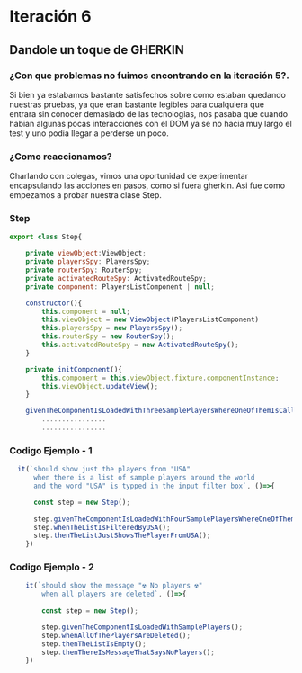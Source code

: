 # Iteración 6

## Dandole un toque de GHERKIN

### ¿Con que problemas no fuimos encontrando en la iteración 5?.

Si bien ya estabamos bastante satisfechos sobre como estaban quedando nuestras pruebas, ya que eran bastante legibles para cualquiera que entrara sin conocer demasiado de las tecnologias, nos pasaba que cuando habian algunas pocas interacciones con el DOM ya se no hacia muy largo el test y uno podia llegar a perderse un poco.

### ¿Como reaccionamos?

Charlando con colegas, vimos una oportunidad de experimentar encapsulando las acciones en pasos, como si fuera gherkin.
Asi fue como empezamos a probar nuestra clase Step.

### Step

```js
export class Step{

    private viewObject:ViewObject;
    private playersSpy: PlayersSpy;
    private routerSpy: RouterSpy;
    private activatedRouteSpy: ActivatedRouteSpy;
    private component: PlayersListComponent | null;

    constructor(){
        this.component = null;
        this.viewObject = new ViewObject(PlayersListComponent)
        this.playersSpy = new PlayersSpy();
        this.routerSpy = new RouterSpy();
        this.activatedRouteSpy = new ActivatedRouteSpy();
    }

    private initComponent(){
        this.component = this.viewObject.fixture.componentInstance;
        this.viewObject.updateView();
    }

    givenTheComponentIsLoadedWithThreeSamplePlayersWhereOneOfThemIsCalledAlanPichot(){
        ................
        ................
```


### Codigo Ejemplo - 1

```js
  it(`should show just the players from "USA"
      when there is a list of sample players around the world 
      and the word "USA" is typped in the input filter box`, ()=>{

      const step = new Step();
      
      step.givenTheComponentIsLoadedWithFourSamplePlayersWhereOneOfThemIsFromUSA();
      step.whenTheListIsFilteredByUSA();
      step.thenTheListJustShowsThePlayerFromUSA();
    })
```

### Codigo Ejemplo - 2

```js
    it(`should show the message "☢ No players ☢"
        when all players are deleted`, ()=>{
     
        const step = new Step();

        step.givenTheComponentIsLoadedWithSamplePlayers();
        step.whenAllOfThePlayersAreDeleted();
        step.thenTheListIsEmpty();
        step.thenThereIsMessageThatSaysNoPlayers();
    })
```